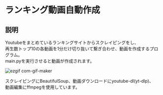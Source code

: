 # ランキング動画自動作成

## 説明
Youtubeをまとめているランキングサイトからスクレイピングをし、  
再生数トップ10の各動画を1分だけ切り抜いて繋ぎ合わせ、動画を作成するプログラム。  
main.pyを実行させると動画が作成されます。 

![ezgif com-gif-maker](https://user-images.githubusercontent.com/55798139/189537460-a68ec267-3c62-4721-846c-ca83fb2b17a4.gif)

スクレイピングにBeautifulSoup、動画ダウンロードにyoutube-dl(yt-dlp)、  
動画編集にffmpegを使用しています。
